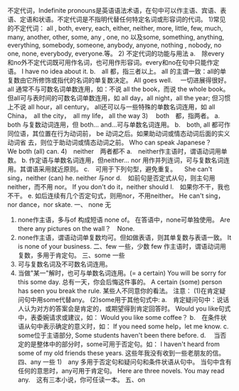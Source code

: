 不定代词，Indefinite pronouns是英语语法术语，在句中可以作主语、宾语、表语、定语和状语。不定代词是不指明代替任何特定名词或形容词的代词。
1)常见的不定代词：
all , both, every, each, either, neither, more, little, few, much, many, another, other, some, any , one, no 以及some, something, anything, everything, somebody, someone, anybody, anyone, nothing , nobody, no one, none, everybody, everyone.等。
2) 不定代词的功能与用法
a.　除every 和no外不定代词既可用作名词，也可用作形容词。every和no在句中只能作定语。
I have no idea about it.
b.　all 都，指三者以上。
all 的主谓一致：all的单复数由它所修饰或指代的名词的单复数决定。
All goes well.　 一切进展得很好。
all 通常不与可数名词单数连用，如：不说 all the book，而说 the whole book。
但all可与表时间的可数名词单数连用，如 all day，all night，all the year; 但习惯上不说 all hour，all century。
all还可以与一些特殊的单数名词连用，如 all China，　all the city，　all my life， all the way
3)　 both　都，指两者。
a.　both 与复数动词连用，但 both… and…可与单数名词连用。
b.　both, all 都可作同位语，其位置在行为动词前， be 动词之后。如果助动词或情态动词后面的实义动词省 去，则位于助动词或情态动词之前。
Who can speak Japanese？　　We both (all) can.
4)　neither　两者都不
a.　neither作主语时，谓语动词用单数。
b. 作定语与单数名词连用，但neither… nor 用作并列连词，可与复数名词连用。其谓语采用就近原则。
c.　可用于下列句型，避免重复。 　She can't sing，neither (can) he.
neither 与nor
d.　如前句是否定式从句，则主句用neither，而不用 nor。
If you don't do it，neither should I.　如果你不干，我也不干。
e. 如后连续有几个否定句式，则用nor，不用neither。
He can't sing，nor dance，nor skate.
一、 none 无
1) none作主语，多与of 构成短语 none of。 在答语中，none可单独使用。
Are there any pictures on the wall？　None.
2) none作主语，谓语动词单复数均可。但如做表语，则其单复数与表语一致。
It is none of your business.
二、few 一些，少数
few 作主语时，谓语动词用复数，多用于肯定句。
三、some 一些
1) 可与复数名词及不可数名词连用。
2) 当做"某一"解时，也可与单数名词连用。(= a certain)
You will be sorry for this some day.
总有一天，你会后悔这件事的。
A certain (some) person has seen you break the rule.
某些人不同意你的看法。
注意：
(1)在肯定疑问句中用some代替any。
(2)some用于其他句式中:
a.　肯定疑问句中：说话人认为对方的答案会是肯定的，或期望得到肯定回答时。
Would you like句式中，表委婉请求或建议，如：
Would you like some coffee？
b.　在条件状语从句中表示确定的意义时，如：
If you need some help，let me know.
c.　 some位于主语部分,
Some students haven't been there before.
d.　 当否定的是整体中的部分时，some可用于否定句。如：
I haven't heard from some of my old friends these years.
这些年我没有收到一些老朋友的信。
四、any 一些
1)　any 多用于否定句和疑问句和条件状语从句中。
当句中含有任何的意思时，any可用于肯定句。
Here are three novels. You may read any.　这有三本小说，你可任读一本。
五、on